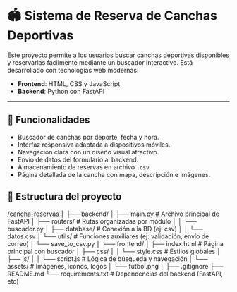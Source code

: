 # 🏟️ Sistema de Reserva de Canchas Deportivas

Este proyecto permite a los usuarios buscar canchas deportivas disponibles y reservarlas fácilmente mediante un buscador interactivo. Está desarrollado con tecnologías web modernas:

- **Frontend**: HTML, CSS y JavaScript
- **Backend**: Python con FastAPI

---

## 🚀 Funcionalidades

- Buscador de canchas por deporte, fecha y hora.
- Interfaz responsiva adaptada a dispositivos móviles.
- Navegación clara con un diseño visual atractivo.
- Envío de datos del formulario al backend.
- Almacenamiento de reservas en archivo `.csv`.
- Página detallada de la cancha con mapa, descripción e imágenes.

## 🧱 Estructura del proyecto

/cancha-reservas
│
├── backend/
│   ├── main.py                      # Archivo principal de FastAPI
│   ├── routers/                     # Rutas organizadas por módulo
│   │   └── buscador.py
│   ├── database/                    # Conexión a la BD (ej: csv)
│   │   └── datos.csv
│   └── utils/                       # Funciones auxiliares (ej: validación, envío de correo)
│       └── save_to_csv.py
│
├── frontend/
│   ├── index.html                   # Página principal con buscador
│   ├── css/
│   │   └── style.css                # Estilos globales
│   ├── js/
│   │   └── script.js                   # Lógica de búsqueda y navegación
│   └── assets/                      # Imágenes, íconos, logos
│       └── futbol.png
│
├── .gitignore
├── README.md
└── requirements.txt                # Dependencias del backend (FastAPI, etc)